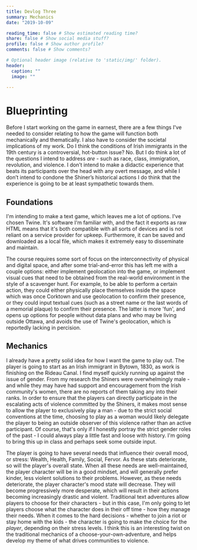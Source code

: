 ```yaml
---
title: Devlog Three
summary: Mechanics
date: "2019-10-09"

reading_time: false # Show estimated reading time?
share: false # Show social media stuff?
profile: false # Show author profile?
comments: false # Show comments?

# Optional header image (relative to 'static/img/' folder).
header:
  caption: ""
  image: ""
 
---  
```

 
# Blueprinting

Before I start working on the game in earnest, there are a few things I've needed to consider relating to how the game will function both mechanically and thematically. I also have to consider the societal implications of my work. Do I think the conditions of Irish immigrants in the 19th century is a controversial, hot-button issue? No. But I do think a lot of the questions I intend to address _are_ - such as race, class, immigration, revolution, and violence. I don’t intend to make a didactic experience that beats its participants over the head with any overt message, and while I don’t intend to condone the Shiner’s historical actions I do think that the experience is going to be at least sympathetic towards them.

## Foundations

I'm intending to make a text game, which leaves me a lot of options. I've chosen Twine. It's software I'm familiar with, and the fact it exports as raw HTML means that it's both compatible with all sorts of devices and is not reliant on a service provider for upkeep. Furthermore, it can be saved and downloaded as a local file, which makes it extremely easy to disseminate and maintain.

The course requires some sort of focus on the interconnectivity of physical and digital space, and after some trial-and-error this has left me with a couple options: either implement geolocation into the game, or implement visual cues that need to be obtained from the real-world environment in the style of a scavenger hunt. For example, to be able to perform a certain action, they could either physically place themselves inside the space which was once Corktown and use geolocation to confirm their presence, or they could input textual cues (such as a street name or the last words of a memorial plaque) to confirm their presence. The latter is more 'fun', and opens up options for people without data plans and who may be living outside Ottawa, and avoids the use of Twine's geolocation, which is reportedly lacking in percision.

## Mechanics

I already have a pretty solid idea for how I want the game to play out. The player is going to start as an Irish immigrant in Bytown, 1830, as work is finishing on the Rideau Canal. I find myself quickly running up against the issue of gender. From my research the Shiners were overwhelmingly male - and while they may have had support and encouragement from the Irish community's women, there are no reports of them taking any into their ranks. In order to ensure that the players can directly participate in the escalating acts of violence committed by the Shiners, it makes most sense to allow the player to exclusively play a man - due to the strict social conventions at the time, choosing to play as a woman would likely delegate the player to being an outside observer of this violence rather than an active participant. Of course, that's only if I honestly portray the strict gender roles of the past - I could always play a little fast and loose with history. I'm going to bring this up in class and perhaps seek some outside input.

The player is going to have several needs that influence their overall mood, or stress: Wealth, Health, Family, Social, Fervor. As these stats deteriorate, so will the player's overall state. When all these needs are well-maintained, the player character will be in a good mindset, and will generally prefer kinder, less violent solutions to their problems. However, as these needs deteriorate, the player character's mood state will decrease. They will become progressively more desperate, which will result in their actions becoming increasingly drastic and violent. Traditional text adventures allow players to choose for their characters - but in this case, I'm only going to let players choose what the character does in their off time - how they manage their needs. When it comes to the hard decisions - whether to join a riot or stay home with the kids - the character is going to make the choice for the _player_, depending on their stress levels. I think this is an interesting twist on the traditional mechanics of a choose-your-own-adventure, and helps develop my theme of what drives communities to violence.
